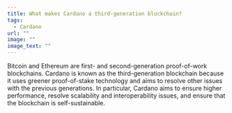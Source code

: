 ```yaml
---
title: What makes Cardano a third-generation blockchain?
tags:
  - Cardano
url: ""
image: ""
image_text: ""
---
```



Bitcoin and Ethereum are first- and second-generation proof-of-work blockchains. Cardano is known as the third-generation blockchain because it uses greener proof-of-stake technology and aims to resolve other issues with the previous generations. In particular, Cardano aims to ensure higher performance, resolve scalability and interoperability issues, and ensure that the blockchain is self-sustainable.

